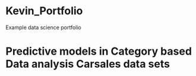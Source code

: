 # Kevin_Portfolio                 
Example data science portfolio

# Predictive models in Category based Data analysis Carsales data sets
